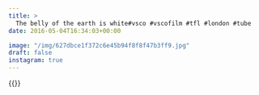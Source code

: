 ```yaml
---
title: >
  The belly of the earth is white#vsco #vscofilm #tfl #london #tube
date: 2016-05-04T16:34:03+00:00

image: "/img/627dbce1f372c6e45b94f8f8f47b3ff9.jpg"
draft: false
instagram: true
---
```


{{<photo src="/img/627dbce1f372c6e45b94f8f8f47b3ff9.jpg">}}
